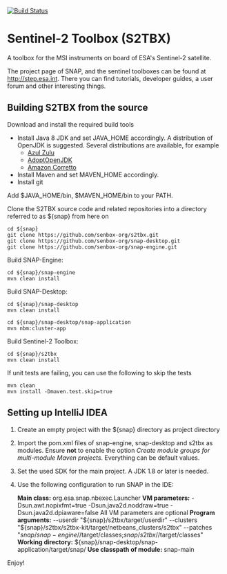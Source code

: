 [![Build Status](https://travis-ci.org/senbox-org/s2tbx.svg?branch=master)](https://travis-ci.org/senbox-org/s2tbx)

Sentinel-2 Toolbox (S2TBX)
==========================

A toolbox for the MSI instruments on board of ESA's Sentinel-2 satellite.

The project page of SNAP, and the sentinel toolboxes can be found at http://step.esa.int.
There you can find tutorials, developer guides, a user forum and other interesting things.

Building S2TBX from the source
------------------------------

Download and install the required build tools

* Install Java 8 JDK and set JAVA_HOME accordingly. A distribution of OpenJDK is suggested.
Several distributions are available, for example
  * [Azul Zulu](https://www.azul.com/downloads/zulu-community)
  * [AdoptOpenJDK](https://adoptopenjdk.net)
  * [Amazon Corretto](https://aws.amazon.com/de/corretto)
* Install Maven and set MAVEN_HOME accordingly.
* Install git

Add $JAVA_HOME/bin, $MAVEN_HOME/bin to your PATH.

Clone the S2TBX source code and related repositories into a directory referred to as ${snap} from here on

    cd ${snap}
    git clone https://github.com/senbox-org/s2tbx.git
    git clone https://github.com/senbox-org/snap-desktop.git
    git clone https://github.com/senbox-org/snap-engine.git
    
Build SNAP-Engine:

    cd ${snap}/snap-engine
    mvn clean install

Build SNAP-Desktop:

    cd ${snap}/snap-desktop
    mvn clean install

    cd ${snap}/snap-desktop/snap-application
    mvn nbm:cluster-app

Build Sentinel-2 Toolbox:

    cd ${snap}/s2tbx
    mvn clean install
   
If unit tests are failing, you can use the following to skip the tests
   
    mvn clean
    mvn install -Dmaven.test.skip=true
	
Setting up IntelliJ IDEA
------------------------

1. Create an empty project with the ${snap} directory as project directory

2. Import the pom.xml files of snap-engine, snap-desktop and s2tbx as modules. Ensure **not** to enable
the option *Create module groups for multi-module Maven projects*. Everything can be default values.

3. Set the used SDK for the main project. A JDK 1.8 or later is needed.

4. Use the following configuration to run SNAP in the IDE:

    **Main class:** org.esa.snap.nbexec.Launcher
    **VM parameters:** -Dsun.awt.nopixfmt=true -Dsun.java2d.noddraw=true -Dsun.java2d.dpiaware=false
    All VM parameters are optional
    **Program arguments:**
    --userdir
    "${snap}/s2tbx/target/userdir"
    --clusters
    "${snap}/s2tbx/s2tbx-kit/target/netbeans_clusters/s2tbx"
    --patches
    "${snap}/snap-engine/$/target/classes;${snap}/s2tbx/$/target/classes"
    **Working directory:** ${snap}/snap-desktop/snap-application/target/snap/
    **Use classpath of module:** snap-main

Enjoy!


